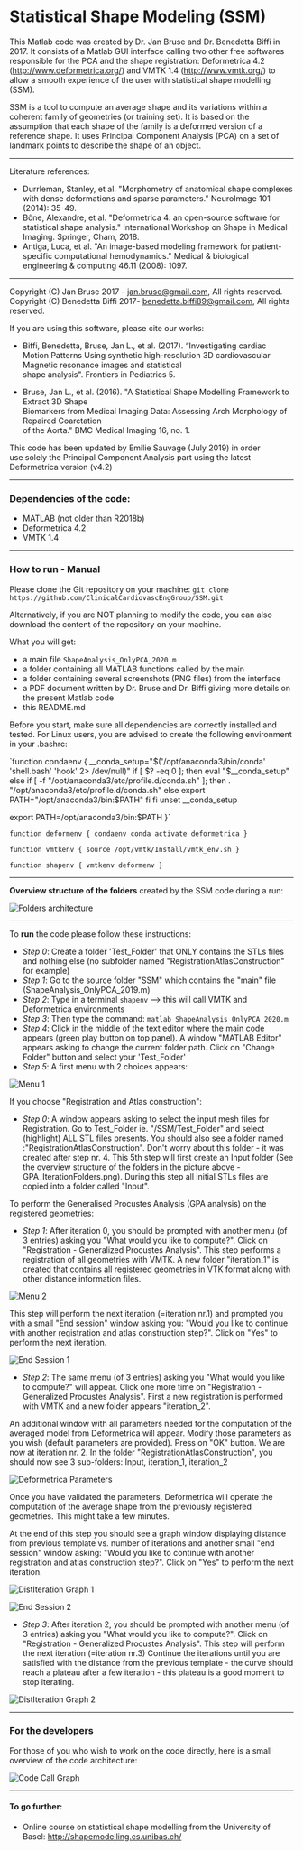 # Statistical Shape Modeling (SSM)

This Matlab code was created by Dr. Jan Bruse and Dr. Benedetta Biffi in 2017. It consists of a Matlab GUI interface calling
two other free softwares responsible for the PCA and the shape registration: Deformetrica 4.2 (http://www.deformetrica.org/) and VMTK 1.4 (http://www.vmtk.org/)
to allow a smooth experience of the user with statistical shape modelling (SSM).

SSM is a tool to compute an average shape and its variations within a coherent family of geometries (or training set). It is based on the assumption that each shape of the family is a deformed version of a reference shape. It uses Principal Component Analysis (PCA) on a set of landmark points to describe the shape of an object.

----------------------------------------------------------------------------------------
Literature references:

* Durrleman, Stanley, et al. "Morphometry of anatomical shape complexes with dense deformations and sparse parameters." NeuroImage 101 (2014): 35-49.
* Bône, Alexandre, et al. "Deformetrica 4: an open-source software for statistical shape analysis." International Workshop on Shape in Medical Imaging. Springer, Cham, 2018.
* Antiga, Luca, et al. "An image-based modeling framework for patient-specific computational hemodynamics." Medical & biological engineering & computing 46.11 (2008): 1097.

----------------------------------------------------------------------------------------

Copyright (C) Jan Bruse 2017 - jan.bruse@gmail.com, All rights reserved.                     
Copyright (C) Benedetta Biffi 2017- benedetta.biffi89@gmail.com, All rights reserved.        

If you are using this software, please cite our works:                                      

* Biffi, Benedetta, Bruse, Jan L., et al. (2017). “Investigating cardiac Motion Patterns Using
synthetic high-resolution 3D cardiovascular Magnetic resonance images and statistical        
shape analysis". Frontiers in Pediatrics 5.                                                  

* Bruse, Jan L., et al. (2016). "A Statistical Shape Modelling Framework to Extract 3D Shape   
Biomarkers from Medical Imaging Data: Assessing Arch Morphology of Repaired Coarctation      
of the Aorta." BMC Medical Imaging 16, no. 1.                                                

This code has been updated by Emilie Sauvage (July 2019) in order                        
use solely the Principal Component Analysis part using the latest Deformetrica version (v4.2)

----------------------------------------------------------------------------------------

### Dependencies of the code:

* MATLAB (not older than R2018b)
* Deformetrica 4.2
* VMTK 1.4


----------------------------------------------------------------------------------------
### How to run - Manual

Please clone the Git repository on your machine:
`git clone https://github.com/ClinicalCardiovascEngGroup/SSM.git`

Alternatively, if you are NOT planning to modify the code, you can also download the content of the repository on your machine.

What you will get:
* a main file `ShapeAnalysis_OnlyPCA_2020.m`
* a folder containing all MATLAB functions called by the main
* a folder containing several screenshots (PNG files) from the interface
* a PDF document written by Dr. Bruse and Dr. Biffi giving more details on the present Matlab code
* this README.md

Before you start, make sure all dependencies are correctly installed and tested.
For Linux users, you are advised to create the following environment in your .bashrc:

`function condaenv {
  __conda_setup="$('/opt/anaconda3/bin/conda' 'shell.bash' 'hook' 2> /dev/null)"
  if [ $? -eq 0 ]; then
      eval "$__conda_setup"
  else
      if [ -f "/opt/anaconda3/etc/profile.d/conda.sh" ]; then
          . "/opt/anaconda3/etc/profile.d/conda.sh"
      else
          export PATH="/opt/anaconda3/bin:$PATH"
      fi
  fi
  unset __conda_setup

  export PATH=/opt/anaconda3/bin:$PATH
}`

`function deformenv {
  condaenv
  conda activate deformetrica
}`

`function vmtkenv
{
  source /opt/vmtk/Install/vmtk_env.sh
}`


`function shapenv {
  vmtkenv
  deformenv
}`


**************
 **Overview structure of the folders** created by the SSM code during a run:


![Folders architecture](https://github.com/ClinicalCardiovascEngGroup/SSM/blob/master/Illustrations/GPA_IterationFolders.png)

**************

To **run** the code please follow these instructions:

* *Step 0*: Create a folder 'Test_Folder' that ONLY contains the STLs files and nothing else (no subfolder named "RegistrationAtlasConstruction" for example)
* *Step 1*: Go to the source folder "SSM" which contains the "main" file (ShapeAnalysis_OnlyPCA_2019.m)
* *Step 2*: Type in a terminal `shapenv` --> this will call VMTK and Deformetrica environments
* *Step 3*: Then type the command: `matlab ShapeAnalysis_OnlyPCA_2020.m`
* *Step 4*: Click in the middle of the text editor where the main code appears (green play button on top panel). A window "MATLAB Editor" appears asking to change the current folder path. Click on "Change Folder" button and select your 'Test_Folder'
* *Step 5*: A first menu with 2 choices appears:

![Menu 1](https://github.com/ClinicalCardiovascEngGroup/SSM/blob/master/Illustrations/Screenshot_Menu1.png)

If you choose "Registration and Atlas construction":

* *Step 0*: A window appears asking to select the input mesh files for Registration. Go to Test_Folder ie. "/SSM/Test_Folder" and select (highlight) ALL STL files presents. You should also see a folder named :"RegistrationAtlasConstruction". Don't worry about this folder - it was created after step nr. 4.
This 5th step will first create an Input folder (See the overview structure of the folders in the picture above  - GPA_IterationFolders.png). During this step all initial STLs files are copied into a folder called "Input".

To perform the Generalised Procustes Analysis (GPA analysis) on the registered geometries:

* *Step 1*: After iteration 0, you should be prompted with another menu (of 3 entries) asking you "What would you like to compute?". Click on "Registration - Generalized Procustes Analysis". This step performs a registration of all geometries with VMTK. A new folder "iteration_1" is created that contains all registered geometries in VTK format along with other distance information files.

![Menu 2](https://github.com/ClinicalCardiovascEngGroup/SSM/blob/master/Illustrations/Screenshot_Menu2.png)

This step will perform the next iteration (=iteration nr.1) and prompted you with a small "End session" window asking you: "Would you like to continue with another registration and atlas construction step?". Click on "Yes" to perform the next iteration.

![End Session 1](https://github.com/ClinicalCardiovascEngGroup/SSM/blob/master/Illustrations/Screenshot_EndSession1.png)

* *Step 2*: The same menu (of 3 entries) asking you "What would you like to compute?" will appear. Click one more time on "Registration - Generalized Procustes Analysis". First a new registration is performed with VMTK and a new folder appears "iteration_2".

An additional window with all parameters needed for the computation of the averaged model from Deformetrica will appear. Modify those parameters as you wish (default parameters are provided). Press on "OK" button. We are now at iteration nr. 2. In the folder "RegistrationAtlasConstruction", you should now see 3 sub-folders: Input, iteration_1, iteration_2

![Deformetrica Parameters](https://github.com/ClinicalCardiovascEngGroup/SSM/blob/master/Illustrations/Screenshot_DeformetricaParameters.png)

Once you have validated the parameters, Deformetrica will operate the computation of the average shape from the previously registered geometries. This might take a few minutes.

At the end of this step you should see a graph window displaying distance from previous template vs. number of iterations and another small "end session" window asking: "Would you like to continue with another registration and atlas construction step?". Click on "Yes" to perform the next iteration.

![DistIteration Graph 1](https://github.com/ClinicalCardiovascEngGroup/SSM/blob/master/Illustrations/DistIteration1.png)

![End Session 2](https://github.com/ClinicalCardiovascEngGroup/SSM/blob/master/Illustrations/Screenshot_EndSession2.png)

* *Step 3*: After iteration 2, you should be prompted with another menu (of 3 entries) asking you "What would you like to compute?". Click on "Registration - Generalized Procustes Analysis". This step will perform the next iteration (=iteration nr.3)
Continue the iterations until you are satisfied with the distance from the previous template - the curve should reach a plateau after a few iteration - this plateau is a good moment to stop iterating.

![DistIteration Graph 2](https://github.com/ClinicalCardiovascEngGroup/SSM/blob/master/Illustrations/DistIteration2.png)


**************
### For the developers
For those of you who wish to work on the code directly, here is a small overview of the code architecture:

![Code Call Graph](https://github.com/ClinicalCardiovascEngGroup/SSM/blob/master/Illustrations/CodeArchitecture.png)

----------------------------------------------------------------------------------------
#### To go further:

* Online course on statistical shape modelling from the University of Basel: http://shapemodelling.cs.unibas.ch/
